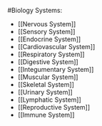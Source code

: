 #Biology
Systems:
* [[Nervous System]]
* [[Sensory System]]
* [[Endocrine System]]
* [[Cardiovascular System]]
* [[Respiratory System]]
* [[Digestive System]]
* [[Integumentary System]]
* [[Muscular System]]
* [[Skeletal System]]
* [[Urinary System]]
* [[Lymphatic System]]
* [[Reproductive System]]
* [[Immune System]]